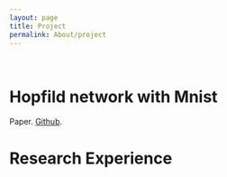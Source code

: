 ```yaml
---
layout: page
title: Project
permalink: About/project
---
```



<br/>

# Hopfild network with Mnist
  Paper. 
  [Github](https://github.com/aslla77/aslla77/tree/master/About_Hopfield_Network). 

# Research Experience
<br/>
